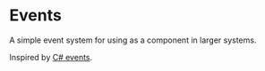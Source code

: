 # Events
A simple event system for using as a component in larger systems.

Inspired by [C# events](https://docs.microsoft.com/en-us/dotnet/csharp/programming-guide/events/).
